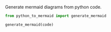 Generate mermaid diagrams from python code.

```python
from python_to_mermaid import generate_mermaid

generate_mermaid(code)
```
